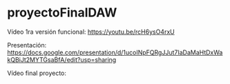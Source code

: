 # proyectoFinalDAW

Vídeo 1ra versión funcional: https://youtu.be/rcH6ysO4rxU

Presentación: https://docs.google.com/presentation/d/1ucoINpFQRgJJut7IaDaMaHtDxWakQBiJt2MYTGsaBfA/edit?usp=sharing

Vídeo final proyecto: 
